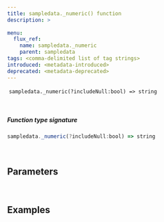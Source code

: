 ```yaml
---
title: sampledata._numeric() function
description: >
  
menu:
  flux_ref:
    name: sampledata._numeric
    parent: sampledata
tags: <comma-delimited list of tag strings>
introduced: <metadata-introduced>
deprecated: <metadata-deprecated>
---
```

​
`sampledata._numeric(?includeNull:bool) => string` 
​

​
##### Function type signature
```js
sampledata._numeric(?includeNull:bool) => string
```
​
## Parameters
​


## Examples
​
